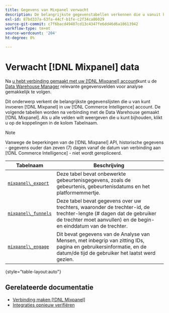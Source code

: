 ```yaml
---
title: Gegevens van Mixpanel verwacht
description: De belangrijkste gegevenstabellen verkennen die u vanuit het deelvenster Mixen kunt importeren in uw [!DNL Commerce Intelligence] account.
exl-id: 87bd337a-63fa-44cf-b1fe-c2f34ca86029
source-git-commit: c7f6bacd49487cd13c4347fe6dd46d6a10613942
workflow-type: tm+mt
source-wordcount: '204'
ht-degree: 0%

---
```


# Verwacht [!DNL Mixpanel] data

Na [u hebt verbinding gemaakt met uw [!DNL Mixpanel] account](../integrations/mixpanel.md)kunt u de [Data Warehouse Manager](../../../data-analyst/data-warehouse-mgr/tour-dwm.md) relevante gegevensvelden voor analyse gemakkelijk te volgen.

Dit onderwerp verkent de belangrijkste gegevenslijsten die u van kunt invoeren [!DNL Mixpanel] in uw [!DNL Commerce Intelligence] account. De volgende tabellen worden na verbinding met de Data Warehouse gemaakt [!DNL Mixpanel]. Als u alle velden wilt weergeven die u kunt bijhouden, klikt u op de koppelingen in de kolom Tabelnaam.

>[!NOTE]
>
>Vanwege de beperkingen van de [!DNL Mixpanel] API, historische gegevens - gegevens ouder dan zeven (7) dagen vanaf de datum van verbinding aan [!DNL Commerce Intelligence] - niet wordt gerepliceerd.

| **Tabelnaam** | **Beschrijving** |
|-----|-----|
| [`mixpanel\_export`](https://developer.mixpanel.com/reference/raw-data-export-api#datafeed) | Deze tabel bevat onbewerkte gebeurtenisgegevens, zoals de gebeurtenis, gebeurtenisdatums en het platformemmertje. |
| [`mixpanel\_funnels`](https://developer.mixpanel.com/reference/raw-data-export-api#funnels-default) | Deze tabel bevat gegevens over uw trechters, waaronder de trechter-id, de trechter-lengte (# dagen dat de gebruiker de trechter moet aanvullen) en de begin- en einddatum van de trechter. |
| [`mixpanel\_engage`](https://developer.mixpanel.com/reference/raw-data-export-api#engage-default) | Dit bevat gegevens van de Analyse van Mensen, met inbegrip van zitting IDs, pagina en gebruikersinformatie, en de datum/de tijd de gebruiker het laatst werd gezien. |

{style="table-layout:auto"}

## Gerelateerde documentatie

* [Verbinding maken [!DNL Mixpanel]](../integrations/mixpanel.md)
* [Integraties opnieuw verifiëren](https://experienceleague.adobe.com/docs/commerce-knowledge-base/kb/how-to/mbi-reauthenticating-integrations.html)
